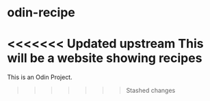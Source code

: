 # odin-recipe
<<<<<<< Updated upstream
This will be a website showing recipes
=======
This is an Odin Project.
>>>>>>> Stashed changes
